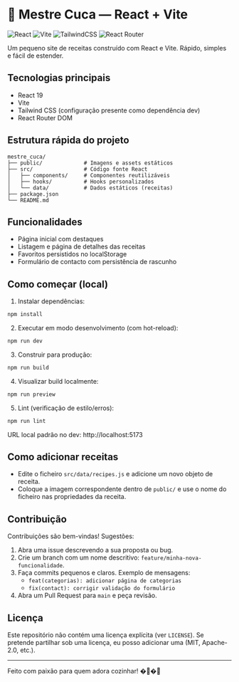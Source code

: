 # 🚀 Mestre Cuca — React + Vite

![React](https://img.shields.io/badge/React-19.1.1-61dafb?logo=react)
![Vite](https://img.shields.io/badge/Vite-7.1.7-646cff?logo=vite)
![TailwindCSS](https://img.shields.io/badge/TailwindCSS-4.1.14-38bdf8?logo=tailwindcss)
![React Router](https://img.shields.io/badge/React%20Router-7.9.3-ca4245?logo=reactrouter)

Um pequeno site de receitas construído com React e Vite. Rápido, simples e fácil de estender.

## Tecnologias principais

- React 19
- Vite
- Tailwind CSS (configuração presente como dependência dev)
- React Router DOM

## Estrutura rápida do projeto

```
mestre_cuca/
├── public/             # Imagens e assets estáticos
├── src/                # Código fonte React
│   ├── components/     # Componentes reutilizáveis
│   ├── hooks/          # Hooks personalizados
│   └── data/           # Dados estáticos (receitas)
├── package.json
└── README.md
```

## Funcionalidades

- Página inicial com destaques
- Listagem e página de detalhes das receitas
- Favoritos persistidos no localStorage
- Formulário de contacto com persistência de rascunho

## Como começar (local)

1. Instalar dependências:

```bash
npm install
```

2. Executar em modo desenvolvimento (com hot-reload):

```bash
npm run dev
```

3. Construir para produção:

```bash
npm run build
```

4. Visualizar build localmente:

```bash
npm run preview
```

5. Lint (verificação de estilo/erros):

```bash
npm run lint
```

URL local padrão no dev: http://localhost:5173

## Como adicionar receitas

- Edite o ficheiro `src/data/recipes.js` e adicione um novo objeto de receita.
- Coloque a imagem correspondente dentro de `public/` e use o nome do ficheiro nas propriedades da receita.

## Contribuição

Contribuições são bem-vindas! Sugestões:

1. Abra uma issue descrevendo a sua proposta ou bug.
2. Crie um branch com um nome descritivo: `feature/minha-nova-funcionalidade`.
3. Faça commits pequenos e claros. Exemplo de mensagens:
   - `feat(categorias): adicionar página de categorias`
   - `fix(contact): corrigir validação do formulário`
4. Abra um Pull Request para `main` e peça revisão.

## Licença

Este repositório não contém uma licença explícita (ver `LICENSE`). Se pretende partilhar sob uma licença, eu posso adicionar uma (MIT, Apache-2.0, etc.).

---

Feito com paixão para quem adora cozinhar! �‍🍳�‍🍳
